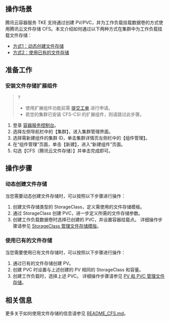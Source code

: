 ## 操作场景
腾讯云容器服务 TKE 支持通过创建 PV/PVC，并为工作负载挂载数据卷的方式使用腾讯云文件存储 CFS。本文介绍如何通过以下两种方式在集群中为工作负载挂载文件存储：
- [方式1：动态创建文件存储](#dynamicCFS)
- [方式2：使用已有的文件存储](#alreadyCFS)


## 准备工作
### 安装文件存储扩展组件
>?
>- 使用扩展组件功能前需 [提交工单](https://console.cloud.tencent.com/workorder/category) 进行申请。
>- 若您的集群已安装 CFS-CSI 的扩展组件，则请跳过此步骤。
>
1. 登录 [容器服务控制台](https://console.cloud.tencent.com/tke2)。
2. 选择左侧导航栏中的【集群】，进入集群管理界面。
3. 选择需新建组件的集群 ID，单击集群详情页左侧栏中的【组件管理】。
4. 在“组件管理”页面，单击【新建】，进入“新建组件”页面。
5. 勾选【CFS（腾讯云文件存储）】并单击完成即可。



## 操作步骤

### 动态创建文件存储<span id="dynamicCFS"></span>

当您需要动态创建文件存储时，可以按照以下步骤进行操作：
1. 创建文件存储类型的 StorageClass，定义需使用的文件存储模板。
2. 通过 StorageClass 创建 PVC，进一步定义所需的文件存储参数。
3. 创建工作负载数据卷时选择已创建的 PVC，并设置容器挂载点。
详细操作步骤请参见 [StorageClass 管理文件存储模版](https://cloud.tencent.com/document/product/457/44235)。


### 使用已有的文件存储<span id="alreadyCFS"></span>

当您需要使用已有文件存储时，可以按照以下步骤进行操作：
1. 通过已有的文件存储创建 PV。
2. 创建 PVC 时设置与上述创建的 PV 相同的 StorageClass 和容量。
3. 创建工作负载时，选择上述 PVC。
详细操作步骤请参见 [ PV 和 PVC 管理文件存储](https://cloud.tencent.com/document/product/457/44236)。

## 相关信息

更多关于如何使用文件存储的信息请参见 [README_CFS.md](https://github.com/TencentCloud/kubernetes-csi-tencentcloud/blob/master/docs/README_CFS.md)。
